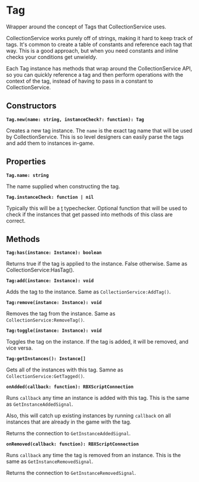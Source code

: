 # Tag

Wrapper around the concept of Tags that CollectionService uses.

CollectionService works purely off of strings, making it hard to keep track of
tags. It's common to create a table of constants and reference each tag that
way. This is a good approach, but when you need constants and inline checks your
conditions get unwieldy.

Each Tag instance has methods that wrap around the CollectionService API, so you
can quickly reference a tag and then perform operations with the context of the
tag, instead of having to pass in a constant to CollectionService.

## Constructors

**`Tag.new(name: string, instanceCheck?: function): Tag`**

Creates a new tag instance. The `name` is the exact tag name that will be used
by CollectionService. This is so level designers can easily parse the tags and
add them to instances in-game.

## Properties

**`Tag.name: string`**

The name supplied when constructing the tag.

**`Tag.instanceCheck: function | nil`**

Typically this will be a [t](https://github.com/osyrisrblx/t) typechecker.
Optional function that will be used to check if the instances that get passed
into methods of this class are correct.

## Methods

**`Tag:has(instance: Instance): boolean`**

Returns true if the tag is applied to the instance. False otherwise. Same as
CollectionService:HasTag().

**`Tag:add(instance: Instance): void`**

Adds the tag to the instance. Same as `CollectionService:AddTag()`.

**`Tag:remove(instance: Instance): void`**

Removes the tag from the instance. Same as `CollectionService:RemoveTag()`.

**`Tag:toggle(instance: Instance): void`**

Toggles the tag on the instance. If the tag is added, it will be removed, and
vice versa.

**`Tag:getInstances(): Instance[]`**

Gets all of the instances with this tag. Samne as `CollectionService:GetTagged()`.

**`onAdded(callback: function): RBXScriptConnection`**

Runs `callback` any time an instance is added with this tag. This is the same as
`GetInstanceAddedSignal`.

Also, this will catch up existing instances by running `callback` on all
instances that are already in the game with the tag.

Returns the connection to `GetInstanceAddedSignal`.

**`onRemoved(callback: function): RBXScriptConnection`**

Runs `callback` any time the tag is removed from an instance. This is the same
as `GetInstanceRemovedSignal`.

Returns the connection to `GetInstanceRemovedSignal`.
